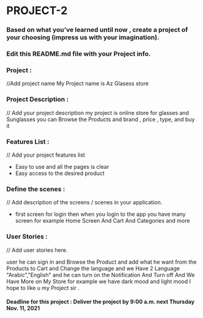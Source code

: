 # PROJECT-2

### Based on what you’ve learned until now , create a project of your choosing (impress us with your imagination).
### Edit this README.md file with your Project info.


### Project : 
//Add project name
My Project name is Az Glasess store

### Project Description :
// Add your project description
my project is online store for glasses and Sunglasses you can Browse the Products and brand , price , type, and buy it 

### Features List :
// Add your project features list
- Easy to use and all the pages is clear 
- Easy access to the desired product


### Define the scenes :
// Add description of the screens / scenes in your application.
- first screen for login then when you login to the app you have many screen for example Home Screen And Cart And Categories and more

### User Stories :
// Add user stories here.   

user he can sign in and Browse the Product and add what he want from the Products to Cart and Change the language and we Have 2 Language "Arabic","English" and he can turn on the Notification And Turn off And We Have More on My Store for example we have dark mood and light mood I hope to like u my Project sir . 



#### Deadline for this project :  Deliver the project by 9:00 a.m. next Thursday Nov. 11, 2021 
